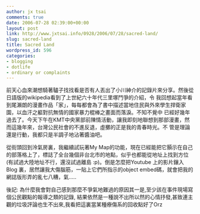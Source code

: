 ```yaml
---
author: jx tsai
comments: true
date: 2006-07-28 02:39:00+00:00
layout: post
link: http://www.jxtsai.info/0928/2006/07/28/sacred-land/
slug: sacred-land
title: Sacred Land
wordpress_id: 596
categories:
- blogging
- dotlife
- ordinary or complaints
---
```


前天心血來潮想騎著驢子找找看是否有人丟出了小川紳介的記錄片來分享。然後從日語版的wikipedia看到了上世紀六十年代三里塚鬥爭的介紹，令 我回想起當年看到尾瀨朗的漫畫作品「家」，每每都會為了書中描述當地住民與外來學生捍衛家園，以血汗之軀對抗無情的國家暴力棍棒之畫面而落淚。不知不覺中 已經好幾年過去了。今天下午在KMT中央黨部前陳情活動，讓我即刻地聯想到那部漫畫，然而這幾年來，台灣公民社會的不進反退，虛擲的正是我的青春時光。不 管是理論還是行動，我都只是半調子地沾著醬油吧。  
  
從街頭回到泠氣房裏，我繼續試玩著My Map的功能，現在已經能把它顥示在自己的部落格上了，標誌了全台幾個非台北市的地點，似乎也都能從地址上找到方位(有試過大陸地址不行，還沒試過離島 :p)。倒是怎麼把Youtube 上的影片鑲入Blog 裏，居然讓我大傷腦筋，一貼上它們所指示的object embed碼，就會把我的網誌版形弄的亂七八糟，氣.....  
  
後記: 為什麼我會對自己感到那麼不爭氣地難過的原因其一是,至少該在事件現場寫個公民觀點的報導之類的記錄, 結果依然是一種說不出所以然的心情抒發,甚致連主觀的垃圾評論也生不出來,我看把這裏當某種療傷系的回收點好了Orz
